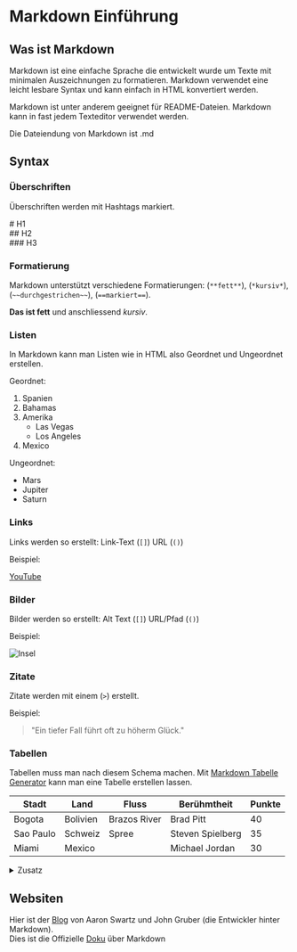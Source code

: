 # Markdown Einführung

## Was ist Markdown

Markdown ist eine einfache Sprache die entwickelt wurde um Texte mit minimalen Auszeichnungen zu formatieren. Markdown verwendet eine leicht lesbare Syntax und kann einfach in HTML konvertiert werden.

Markdown ist unter anderem geeignet für README-Dateien. Markdown kann in fast jedem Texteditor verwendet werden.

Die Dateiendung von Markdown ist .md

## Syntax

### Überschriften

Überschriften werden mit Hashtags markiert. 

\#      H1    <br>
\##     H2    <br>
\###    H3    <br>

### Formatierung

Markdown unterstützt verschiedene Formatierungen: (`**fett**`), (`*kursiv*`), (`~~durchgestrichen~~`), (`==markiert==`).

**Das ist fett** und anschliessend *kursiv*.

### Listen

In Markdown kann man Listen wie in HTML also Geordnet und Ungeordnet erstellen.

Geordnet:

1. Spanien
2. Bahamas
3. Amerika
    - Las Vegas
    - Los Angeles
4. Mexico

Ungeordnet:

- Mars
- Jupiter
- Saturn

### Links

Links werden so erstellt: Link-Text (`[]`) URL (`()`)

Beispiel:

[YouTube](https://www.youtube.com/)

### Bilder

Bilder werden so erstellt: Alt Text (`[]`) URL/Pfad (`()`)

Beispiel:

![Insel](https://www.planet-wissen.de/kultur/inseln/pwdb_themenkomplexe316~_v-gseagaleriexl.jpg)

### Zitate

Zitate werden mit einem (`>`) erstellt.

Beispiel:

> "Ein tiefer Fall führt oft zu höherm Glück."

### Tabellen

Tabellen muss man nach diesem Schema machen.
Mit [Markdown Tabelle Generator](https://tableconvert.com/markdown-generator) kann man eine Tabelle erstellen lassen.

| Stadt     | Land     | Fluss        | Berühmtheit      | Punkte |
|-----------|----------|--------------|------------------|--------|
| Bogota    | Bolivien | Brazos River | Brad Pitt        | 40     |
| Sao Paulo | Schweiz  | Spree        | Steven Spielberg | 35     |
| Miami     | Mexico   |              | Michael Jordan   | 30     |

<details>
<summary>Zusatz</summary>
<br>
Markdown ist flexibel und kann mit HTML kombiniert werden.
</details>

## Websiten
Hier ist der [Blog](http://www.aaronsw.com/weblog/001189) von Aaron Swartz und John Gruber (die Entwickler hinter Markdown). <br>
Dies ist die Offizielle [Doku](https://daringfireball.net/projects/markdown/) über Markdown
